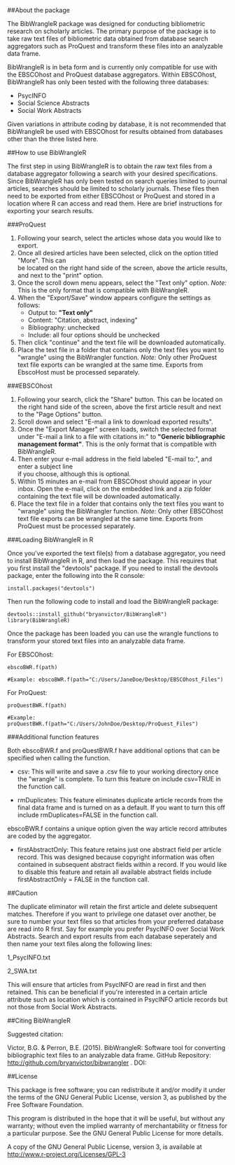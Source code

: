 ##About the package

The BibWrangleR package was designed for conducting bibliometric research on scholarly articles.  The primary purpose of the package is to take raw text files of bibliometric data obtained from database search aggregators such as ProQuest and transform these files into an analyzable data frame.      

BibWrangleR is in beta form and is currently only compatible for use with the EBSCOhost and ProQuest database aggregators.  Within EBSCOhost, BibWrangleR has only been tested with the following three databases:

+ PsycINFO
+ Social Science Abstracts
+ Social Work Abstracts

Given variations in attribute coding by database, it is not recommended that BibWrangleR be used with EBSCOhost for results obtained from databases other than the three listed here.

##How to use BibWrangleR

The first step in using BibWrangleR is to obtain the raw text files from a database aggregator following a search with your desired specifications.  Since BibWrangleR has only been tested on search queries limited to journal articles, searches should be limited to scholarly journals.  These files then need to be exported from either EBSCOhost or ProQuest and stored in a location where R can access and read them.  Here are brief instructions for exporting your search results.

###ProQuest

   1.  Following your search, select the articles whose data you would like to export.
   2.  Once all desired articles have been selected, click on the option titled "More".  This can    
       be located on the right hand side of the screen, above the article results, and next to the 
       "print" option.
   3.  Once the scroll down menu appears, select the "Text only" option. _Note:_ This is the only
       format that is compatible with BibWrangleR.
   4.  When the "Export/Save" window appears configure the settings as follows:
       +  Output to:  **"Text only"**
       +  Content: "Citation, abstract, indexing"
       +  Bibliography: unchecked
       +  Include:  all four options should be unchecked
   5. Then click "continue" and the text file will be downloaded automatically.
   6. Place the text file in a folder that contains only the text files you want to "wrangle" 
      using the BibWrangler function.  _Note:_ Only other ProQuest text file exports can be 
      wrangled at the same time.  Exports from EbscoHost must be processed separately.  

###EBSCOhost

   1. Following your search, click the "Share" button.  This can be located on the right hand side 
      of the screen, above the first article result and next to the "Page Options" button.
   2. Scroll down and select "E-mail a link to download exported results".
   3. Once the "Export Manager" screen loads, switch the selected format under "E-mail a link to a 
      file with citations in:" to **"Generic bibliographic management format"**.  This is the only 
      format that is compatible with BibWrangleR.
   4. Then enter your e-mail address in the field labeled "E-mail to:", and enter a subject line  
      if you choose, although this is optional.
   5. Within 15 minutes an e-mail from EBSCOhost should appear in your inbox.  Open the e-mail, 
      click on the embedded link and a zip folder containing the text file will be downloaded 
      automatically.
   6. Place the text file in a folder that contains only the text files you want to "wrangle" using
      the BibWrangler function.  _Note:_ Only other EBSCOhost text file exports can be wrangled at 
      the same time.  Exports from ProQuest must be processed separately.

###Loading BibWrangleR in R

Once you've exported the text file(s) from a database aggregator, you need to install BibWrangleR in R, and then load the package.  This requires that you first install the "devtools" package.  If you need to install the devtools package, enter the following into the R console:

    install.packages("devtools")


Then run the following code to install and load the BibWrangleR package:

    devtools::install_github("bryanvictor/BibWrangleR")
    library(BibWrangleR)

Once the package has been loaded you can use the wrangle functions to transform your stored text files into an analyzable data frame.

For EBSCOhost:  

    ebscoBWR.f(path)

    #Example: ebscoBWR.f(path="C:/Users/JaneDoe/Desktop/EBSCOhost_Files")
    
For ProQuest:

    proQuestBWR.f(path)
   
    #Example: proQuestBWR.f(path="C:/Users/JohnDoe/Desktop/ProQuest_Files")

###Additional function features

Both ebscoBWR.f and proQuestBWR.f have additional options that can be specified when calling the function.

   + csv: This will write and save a .csv file to your working directory once the "wrangle" is 
          complete.  To turn this feature on include csv=TRUE in the function call.

   + rmDuplicates:  This feature eliminates duplicate article records from the final data frame 
                    and is turned on as a default.  If you want to turn this off include 
                    rmDuplicates=FALSE in the function call.

ebscoBWR.f contains a unique option given the way article record attributes are coded by the aggregator.  

   + firstAbstractOnly: This feature retains just one abstract field per article record.  This 
                        was designed because copyright information was often contained in 
                        subsequent abstract fields within a record.  If you would like to disable 
                        this feature and retain all available abstract fields include 
                        firstAbstractOnly = FALSE in the function call.


##Caution

The duplicate eliminator will retain the first article and delete subsequent matches.  Therefore if you want to privilege one dataset over another, be sure to number your text files so that articles from your preferred database are read into R first. Say for example you prefer PsycINFO over Social Work Abstracts.  Search and export results from each database seperately and then name your text files along the following lines:

   1_PsycINFO.txt
   
   2_SWA.txt

This will ensure that articles from PsycINFO are read in first and then retained.  This can be beneficial if you're interested in a certain article attribute such as location which is contained in PsycINFO article records but not those from Social Work Abstracts.
   
##Citing BibWrangleR

Suggested citation:

Victor, B.G. & Perron, B.E. (2015).  BibWrangleR: Software tool for converting bibliographic text files to an analyzable data frame.  GitHub Repository:  http://github.com/bryanvictor/bibwrangler .  DOI: 
   
##License

This package is free software; you can redistribute it and/or modify it under the terms of the GNU General Public License, version 3, as published by the Free Software Foundation.

This program is distributed in the hope that it will be useful, but without any warranty; without even the implied warranty of merchantability or fitness for a particular purpose. See the GNU General Public License for more details.

A copy of the GNU General Public License, version 3, is available at http://www.r-project.org/Licenses/GPL-3